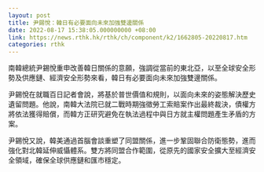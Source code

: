```yaml
---
layout: post
title: 尹錫悅：韓日有必要面向未來加強雙邊關係
date: 2022-08-17 15:38:05.000000000 +08:00
link: https://news.rthk.hk/rthk/ch/component/k2/1662805-20220817.htm
categories: rthk
---
```


南韓總統尹錫悅重申改善韓日關係的意願，強調從當前的東北亞，以至全球安全形勢及供應鏈、經濟安全形勢來看，韓日有必要面向未來加強雙邊關係。

尹錫悅在就職百日記者會說，將基於普世價值和規則，以面向未來的姿態解決歷史遺留問題。他說，南韓大法院已就二戰時期強徵勞工索賠案作出最終裁決，債權方將依法獲得賠償，而韓方正研究避免在執法過程中與日方就主權問題產生矛盾的方案。

尹錫悅又說，韓美通過首腦會談重塑了同盟關係，進一步鞏固聯合防衛態勢，進而強化對北韓延伸威懾體系。雙方將同盟合作範圍，從原先的國家安全擴大至經濟安全領域，確保全球供應鏈和匯市穩定。
